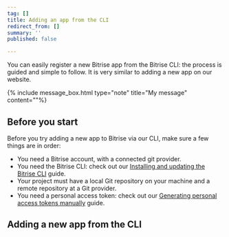 ```yaml
---
tag: []
title: Adding an app from the CLI
redirect_from: []
summary: ''
published: false

---
```

You can easily register a new Bitrise app from the Bitrise CLI: the process is guided and simple to follow. It is very similar to adding a new app on our website. 

{% include message_box.html type="note" title="My message" content=""%}

## Before you start

Before you try adding a new app to Bitrise via our CLI, make sure a few things are in order:

* You need a Bitrise account, with a connected git provider. 
* You need the Bitrise CLI: check out our [Installing and updating the Bitrise CLI](/bitrise-cli/installation/) guide. 
* Your project must have a local Git repository on your machine and a remote repository at a Git provider. 
* You need a personal access token: check out our [Generating personal access tokens manually](https://devcenter.bitrise.io/getting-started/account-security/#generating-personal-access-tokens-manually) guide. 

## Adding a new app from the CLI